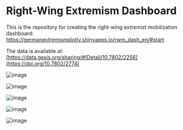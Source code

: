 # Right-Wing Extremism Dashboard

This is the repository for creating the right-wing extremist mobilization dashboard:
https://germanextremismplotly.shinyapps.io/rwm_dash_en/#start

The data is available at: 
[https://data.gesis.org/sharing/#!Detail/10.7802/2256](https://doi.org/10.7802/2774)

![image](https://github.com/user-attachments/assets/609fc087-b0d2-4e60-ad18-de2c9186b75f)

![image](https://github.com/user-attachments/assets/7bbdb80c-9d5a-489f-89b4-c552200bf257)

![image](https://github.com/user-attachments/assets/3aa5f461-798e-43ab-918d-cb7b7d3e532a)

![image](https://github.com/user-attachments/assets/c57482e3-4114-4a7f-8e0a-cb579ce22fcf)

![image](https://github.com/user-attachments/assets/c6b375dd-e8c4-4141-ab6d-019fe37302bc)

